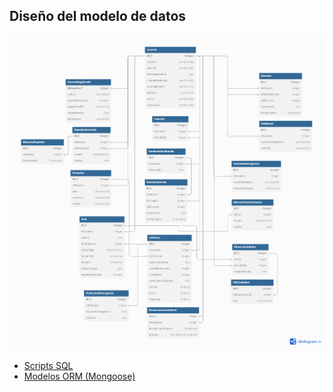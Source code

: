 ## Diseño del modelo de datos 

![ModeloBD](./img/diagrama.png)
- [Scripts SQL](./data/)
- [Modelos ORM (Mongoose)](../stage6-backend/src/models)
